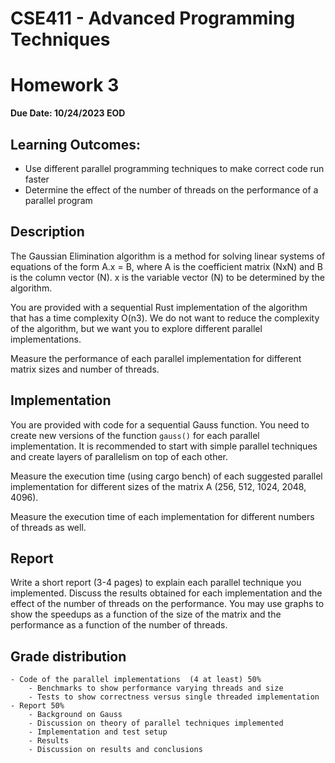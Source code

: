 # CSE411 - Advanced Programming Techniques

# Homework 3

**Due Date: 10/24/2023 EOD**

## Learning Outcomes:

- Use different parallel programming techniques to make correct code run faster
- Determine the effect of the number of threads on the performance of a parallel program

## Description

The Gaussian Elimination algorithm is a method for solving linear systems of equations of the form A.x = B, where A is the coefficient matrix (NxN) and B is the column vector (N). x is the variable vector (N) to be determined by the algorithm.

You are provided with a sequential Rust implementation of the algorithm that has a time complexity O(n3). 
We do not want to reduce the complexity of the algorithm, but we want you to explore different parallel implementations.

Measure the performance of each parallel implementation for different matrix sizes and number of threads.

## Implementation

You are provided with code for a sequential Gauss function. You need to create new versions of the function `gauss()` for each parallel implementation. It is recommended to start with simple parallel techniques and create layers of parallelism on top of each other.

Measure the execution time (using cargo bench) of each suggested parallel implementation for different sizes of the matrix A (256, 512, 1024, 2048, 4096).

Measure the execution time of each implementation for different numbers of threads as well.

## Report

Write a short report (3-4 pages) to explain each parallel technique you implemented. Discuss the results obtained for each implementation and the effect of the number of threads on the performance.  You may use graphs to show the speedups as a function of the size of the matrix and the performance as a function of the number of threads.

## Grade distribution

	- Code of the parallel implementations  (4 at least) 50%
        - Benchmarks to show performance varying threads and size
        - Tests to show correctness versus single threaded implementation
	- Report 50%
        - Background on Gauss
        - Discussion on theory of parallel techniques implemented
        - Implementation and test setup
        - Results
        - Discussion on results and conclusions
